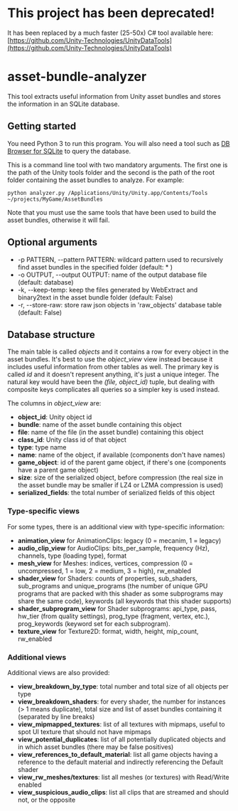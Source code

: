 # This project has been deprecated!

It has been replaced by a much faster (25-50x) C# tool available here:
[https://github.com/Unity-Technologies/UnityDataTools](https://github.com/Unity-Technologies/UnityDataTools)

# asset-bundle-analyzer
This tool extracts useful information from Unity asset bundles and stores the information in an SQLite database.

## Getting started

You need Python 3 to run this program. You will also need a tool such as [DB Browser for SQLite](https://sqlitebrowser.org/) to query the database.

This is a command line tool with two mandatory arguments. The first one is the path of the Unity tools folder and the second is the path of the root folder containing the asset bundles to analyze. For example:

    python analyzer.py /Applications/Unity/Unity.app/Contents/Tools ~/projects/MyGame/AssetBundles

Note that you must use the same tools that have been used to build the asset bundles, otherwise it will fail.

## Optional arguments

* -p PATTERN, --pattern PATTERN: wildcard pattern used to recursively find asset bundles in the specified folder (default: * )
*  -o OUTPUT, --output OUTPUT: name of the output database file (default: database)
*  -k, --keep-temp: keep the files generated by WebExtract and binary2text in the asset bundle folder (default: False)
*  -r, --store-raw: store raw json objects in 'raw_objects' database table (default: False)

## Database structure

The main table is called *objects* and it contains a row for every object in the asset bundles. It's best to use the *object_view* view instead because it includes useful information from other tables as well. The primary key is called *id* and it doesn't represent anything, it's just a unique integer. The natural key would have been the *(file, object_id)* tuple, but dealing with composite keys complicates all queries so a simpler key is used instead.

The columns in *object_view* are:
* **object_id**: Unity object id
* **bundle**: name of the asset bundle containing this object
* **file**: name of the file (in the asset bundle) containing this object
* **class_id**: Unity class id of that object
* **type**: type name
* **name**: name of the object, if available (components don't have names)
* **game_object**: id of the parent game object, if there's one (components have a parent game object)
* **size**: size of the serialized object, before compression (the real size in the asset bundle may be smaller if LZ4 or LZMA compression is used)
* **serialized_fields**: the total number of serialized fields of this object

### Type-specific views

For some types, there is an additional view with type-specific information:
* **animation_view** for AnimationClips: legacy (0 = mecanim, 1 = legacy)
* **audio_clip_view** for AudioClips: bits_per_sample, frequency (Hz), channels, type (loading type), format
* **mesh_view** for Meshes: indices, vertices, compression (0 = uncompressed, 1 = low, 2 = medium, 3 = high), rw_enabled
* **shader_view** for Shaders: counts of properties, sub_shaders, sub_programs and unique_programs (the number of unique GPU programs that are packed with this shader as some subprograms may share the same code), keywords (all keywords that this shader supports)
* **shader_subprogram_view** for Shader subprograms: api_type, pass, hw_tier (from quality settings), prog_type (fragment, vertex, etc.), prog_keywords (keyword set for each subprogram).
* **texture_view** for Texture2D: format, width, height, mip_count, rw_enabled

### Additional views

Additional views are also provided:
* **view_breakdown_by_type**: total number and total size of all objects per type
* **view_breakdown_shaders**: for every shader, the number for instances (> 1 means duplicate), total size and list of asset bundles containing it (separated by line breaks)
* **view_mipmapped_textures**: list of all textures with mipmaps, useful to spot UI texture that should not have mipmaps
* **view_potential_duplicates**: list of all potentially duplicated objects and in which asset bundles (there may be false positives)
* **view_references_to_default_material**: list all game objects having a reference to the default material and indirectly referencing the Default shader
* **view_rw_meshes/textures**: list all meshes (or textures) with Read/Write enabled
* **view_suspicious_audio_clips**: list all clips that are streamed and should not, or the opposite
